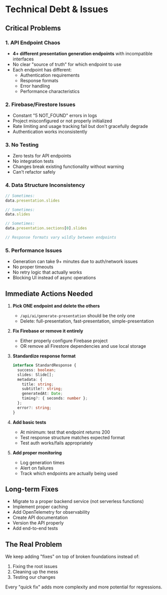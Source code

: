 # Technical Debt & Issues

## Critical Problems

### 1. API Endpoint Chaos
- **4+ different presentation generation endpoints** with incompatible interfaces
- No clear "source of truth" for which endpoint to use
- Each endpoint has different:
  - Authentication requirements
  - Response formats
  - Error handling
  - Performance characteristics

### 2. Firebase/Firestore Issues
- Constant "5 NOT_FOUND" errors in logs
- Project misconfigured or not properly initialized
- Rate limiting and usage tracking fail but don't gracefully degrade
- Authentication works inconsistently

### 3. No Testing
- Zero tests for API endpoints
- No integration tests
- Changes break existing functionality without warning
- Can't refactor safely

### 4. Data Structure Inconsistency
```javascript
// Sometimes:
data.presentation.slides

// Sometimes:
data.slides

// Sometimes:
data.presentation.sections[0].slides

// Response formats vary wildly between endpoints
```

### 5. Performance Issues
- Generation can take 9+ minutes due to auth/network issues
- No proper timeouts
- No retry logic that actually works
- Blocking UI instead of async operations

## Immediate Actions Needed

1. **Pick ONE endpoint and delete the others**
   - `/api/ai/generate-presentation` should be the only one
   - Delete: full-presentation, fast-presentation, simple-presentation

2. **Fix Firebase or remove it entirely**
   - Either properly configure Firebase project
   - OR remove all Firestore dependencies and use local storage

3. **Standardize response format**
   ```typescript
   interface StandardResponse {
     success: boolean;
     slides: Slide[];
     metadata: {
       title: string;
       subtitle?: string;
       generatedAt: Date;
       timing?: { seconds: number };
     };
     error?: string;
   }
   ```

4. **Add basic tests**
   - At minimum: test that endpoint returns 200
   - Test response structure matches expected format
   - Test auth works/fails appropriately

5. **Add proper monitoring**
   - Log generation times
   - Alert on failures
   - Track which endpoints are actually being used

## Long-term Fixes

- Migrate to a proper backend service (not serverless functions)
- Implement proper caching
- Add OpenTelemetry for observability
- Create API documentation
- Version the API properly
- Add end-to-end tests

## The Real Problem

We keep adding "fixes" on top of broken foundations instead of:
1. Fixing the root issues
2. Cleaning up the mess
3. Testing our changes

Every "quick fix" adds more complexity and more potential for regressions.